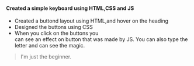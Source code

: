 #### Created a simple keyboard using HTML,CSS and JS

- Created a buttond layout using HTML,and hover on the heading  
- Designed the buttons using CSS
- When you click on the buttons you   
can see an effect on button that was made by JS. You can also type the letter and can see the magic.

> I'm just the beginner.
